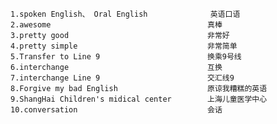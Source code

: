 	1.spoken English、 Oral English				英语口语
	2.awesome									真棒
	3.pretty good								非常好
	4.pretty simple								非常简单
	5.Transfer to Line 9						换乘9号线
	6.interchange								互换
	7.interchange Line 9						交汇线9
	8.Forgive my bad English					原谅我糟糕的英语
	9.ShangHai Children's midical center		上海儿童医学中心
	10.conversation								会话
